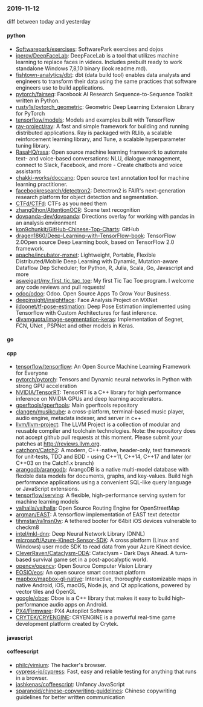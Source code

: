 ### 2019-11-12
diff between today and yesterday

#### python
* [Softwarepark/exercises](https://github.com/Softwarepark/exercises): SoftwarePark exercises and dojos
* [iperov/DeepFaceLab](https://github.com/iperov/DeepFaceLab): DeepFaceLab is a tool that utilizes machine learning to replace faces in videos. Includes prebuilt ready to work standalone Windows 7,8,10 binary (look readme.md).
* [fishtown-analytics/dbt](https://github.com/fishtown-analytics/dbt): dbt (data build tool) enables data analysts and engineers to transform their data using the same practices that software engineers use to build applications.
* [pytorch/fairseq](https://github.com/pytorch/fairseq): Facebook AI Research Sequence-to-Sequence Toolkit written in Python.
* [rusty1s/pytorch_geometric](https://github.com/rusty1s/pytorch_geometric): Geometric Deep Learning Extension Library for PyTorch
* [tensorflow/models](https://github.com/tensorflow/models): Models and examples built with TensorFlow
* [ray-project/ray](https://github.com/ray-project/ray): A fast and simple framework for building and running distributed applications. Ray is packaged with RLlib, a scalable reinforcement learning library, and Tune, a scalable hyperparameter tuning library.
* [RasaHQ/rasa](https://github.com/RasaHQ/rasa):  Open source machine learning framework to automate text- and voice-based conversations: NLU, dialogue management, connect to Slack, Facebook, and more - Create chatbots and voice assistants
* [chakki-works/doccano](https://github.com/chakki-works/doccano): Open source text annotation tool for machine learning practitioner.
* [facebookresearch/detectron2](https://github.com/facebookresearch/detectron2): Detectron2 is FAIR's next-generation research platform for object detection and segmentation.
* [CTFd/CTFd](https://github.com/CTFd/CTFd): CTFs as you need them
* [zhang0jhon/AttentionOCR](https://github.com/zhang0jhon/AttentionOCR): Scene text recognition
* [dovpanda-dev/dovpanda](https://github.com/dovpanda-dev/dovpanda): Directions overlay for working with pandas in an analysis environment
* [kon9chunkit/GitHub-Chinese-Top-Charts](https://github.com/kon9chunkit/GitHub-Chinese-Top-Charts):  GitHub
* [dragen1860/Deep-Learning-with-TensorFlow-book](https://github.com/dragen1860/Deep-Learning-with-TensorFlow-book): TensorFlow 2.0Open source Deep Learning book, based on TensorFlow 2.0 framework.
* [apache/incubator-mxnet](https://github.com/apache/incubator-mxnet): Lightweight, Portable, Flexible Distributed/Mobile Deep Learning with Dynamic, Mutation-aware Dataflow Dep Scheduler; for Python, R, Julia, Scala, Go, Javascript and more
* [asweigart/my_first_tic_tac_toe](https://github.com/asweigart/my_first_tic_tac_toe): My first Tic Tac Toe program. I welcome any code reviews and pull requests!
* [odoo/odoo](https://github.com/odoo/odoo): Odoo. Open Source Apps To Grow Your Business.
* [deepinsight/insightface](https://github.com/deepinsight/insightface): Face Analysis Project on MXNet
* [ildoonet/tf-pose-estimation](https://github.com/ildoonet/tf-pose-estimation): Deep Pose Estimation implemented using Tensorflow with Custom Architectures for fast inference.
* [divamgupta/image-segmentation-keras](https://github.com/divamgupta/image-segmentation-keras): Implementation of Segnet, FCN, UNet , PSPNet and other models in Keras.

#### go

#### cpp
* [tensorflow/tensorflow](https://github.com/tensorflow/tensorflow): An Open Source Machine Learning Framework for Everyone
* [pytorch/pytorch](https://github.com/pytorch/pytorch): Tensors and Dynamic neural networks in Python with strong GPU acceleration
* [NVIDIA/TensorRT](https://github.com/NVIDIA/TensorRT): TensorRT is a C++ library for high performance inference on NVIDIA GPUs and deep learning accelerators.
* [gperftools/gperftools](https://github.com/gperftools/gperftools): Main gperftools repository
* [clangen/musikcube](https://github.com/clangen/musikcube): a cross-platform, terminal-based music player, audio engine, metadata indexer, and server in c++
* [llvm/llvm-project](https://github.com/llvm/llvm-project): The LLVM Project is a collection of modular and reusable compiler and toolchain technologies. Note: the repository does not accept github pull requests at this moment. Please submit your patches at http://reviews.llvm.org.
* [catchorg/Catch2](https://github.com/catchorg/Catch2): A modern, C++-native, header-only, test framework for unit-tests, TDD and BDD - using C++11, C++14, C++17 and later (or C++03 on the Catch1.x branch)
* [arangodb/arangodb](https://github.com/arangodb/arangodb):  ArangoDB is a native multi-model database with flexible data models for documents, graphs, and key-values. Build high performance applications using a convenient SQL-like query language or JavaScript extensions.
* [tensorflow/serving](https://github.com/tensorflow/serving): A flexible, high-performance serving system for machine learning models
* [valhalla/valhalla](https://github.com/valhalla/valhalla): Open Source Routing Engine for OpenStreetMap
* [argman/EAST](https://github.com/argman/EAST): A tensorflow implementation of EAST text detector
* [tihmstar/ra1nsn0w](https://github.com/tihmstar/ra1nsn0w): A tethered booter for 64bit iOS devices vulnerable to checkm8
* [intel/mkl-dnn](https://github.com/intel/mkl-dnn): Deep Neural Network Library (DNNL)
* [microsoft/Azure-Kinect-Sensor-SDK](https://github.com/microsoft/Azure-Kinect-Sensor-SDK): A cross platform (Linux and Windows) user mode SDK to read data from your Azure Kinect device.
* [CleverRaven/Cataclysm-DDA](https://github.com/CleverRaven/Cataclysm-DDA): Cataclysm - Dark Days Ahead. A turn-based survival game set in a post-apocalyptic world.
* [opencv/opencv](https://github.com/opencv/opencv): Open Source Computer Vision Library
* [EOSIO/eos](https://github.com/EOSIO/eos): An open source smart contract platform
* [mapbox/mapbox-gl-native](https://github.com/mapbox/mapbox-gl-native): Interactive, thoroughly customizable maps in native Android, iOS, macOS, Node.js, and Qt applications, powered by vector tiles and OpenGL
* [google/oboe](https://github.com/google/oboe): Oboe is a C++ library that makes it easy to build high-performance audio apps on Android.
* [PX4/Firmware](https://github.com/PX4/Firmware): PX4 Autopilot Software
* [CRYTEK/CRYENGINE](https://github.com/CRYTEK/CRYENGINE): CRYENGINE is a powerful real-time game development platform created by Crytek.

#### javascript

#### coffeescript
* [philc/vimium](https://github.com/philc/vimium): The hacker's browser.
* [cypress-io/cypress](https://github.com/cypress-io/cypress): Fast, easy and reliable testing for anything that runs in a browser.
* [jashkenas/coffeescript](https://github.com/jashkenas/coffeescript): Unfancy JavaScript
* [sparanoid/chinese-copywriting-guidelines](https://github.com/sparanoid/chinese-copywriting-guidelines): Chinese copywriting guidelines for better written communication
